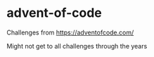 # advent-of-code

Challenges from https://adventofcode.com/

Might not get to all challenges through the years
